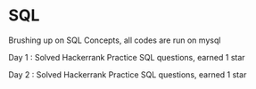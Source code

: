 # SQL
Brushing up on SQL Concepts, all codes are run on mysql

Day 1 : Solved Hackerrank Practice SQL questions, earned 1 star

Day 2 : Solved Hackerrank Practice SQL questions, earned 1 star
